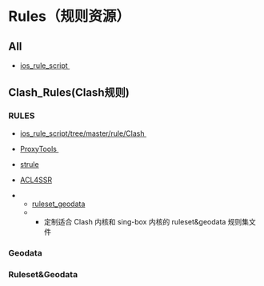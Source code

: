 
# Rules（规则资源）
## All

- [ios_rule_script ](https://github.com/blackmatrix7/ios_rule_script) 

## Clash_Rules(Clash规则)

### RULES

- [ios_rule_script/tree/master/rule/Clash ](https://github.com/blackmatrix7/ios_rule_script/tree/master/rule/Clash)

- [ProxyTools ](https://github.com/mphin/ProxyTools)

- [strule](https://whatshub.top/strule)

- [ACL4SSR](https://github.com/ACL4SSR/ACL4SSR)
- - [ruleset_geodata](https://github.com/DustinWin/ruleset_geodata?tab=readme-ov-file)
  -    - 定制适合 Clash 内核和 sing-box 内核的 ruleset&geodata 规则集文件

### Geodata



### Ruleset&Geodata



 
